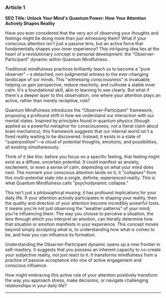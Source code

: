 ### Article 1
**SEO Title: Unlock Your Mind's Quantum Power: How Your Attention Actively Shapes Reality**

Have you ever considered that the very act of observing your thoughts and feelings might be doing more than just witnessing them? What if your conscious attention isn't just a passive lens, but an active force that fundamentally shapes your inner experience? This intriguing idea lies at the heart of a revolutionary concept in personal development: the "Observer-Participant" dynamic within Quantum Mindfulness.

Traditional mindfulness practices brilliantly teach us to become a "pure observer" – a detached, non-judgmental witness to the ever-changing landscape of our minds. This "witnessing consciousness" is invaluable, helping us gain perspective, reduce reactivity, and cultivate a stable inner calm. It's a foundational skill, akin to learning to see clearly. But what if there's a deeper layer to this observation, one where your attention plays an active, rather than merely receptive, role?

Quantum Mindfulness introduces the "Observer-Participant" framework, proposing a profound shift in how we understand our interaction with our mental states. Inspired by principles found in quantum physics (though applied as a powerful metaphor for consciousness, not a literal claim about brain mechanics), this framework suggests that our internal world isn't a fixed reality waiting to be discovered. Instead, it exists in a state of "superposition"—a cloud of potential thoughts, emotions, and possibilities, all existing simultaneously.

Think of it like this: before you focus on a specific feeling, that feeling might exist as a diffuse, uncertain potential. It could manifest as anxiety, excitement, or even a sense of calm, depending on what your mind does next. The moment your conscious attention lands on it, it "collapses" from this multi-potential state into a single, definite, experienced reality. This is what Quantum Mindfulness calls "psychodynamic collapse."

This isn't just a philosophical musing; it has profound implications for your daily life. If your attention actively participates in shaping your reality, then the quality and direction of your attention become incredibly powerful tools. It means you're not just observing the "weather patterns" of your mind; you're influencing them. The way you choose to perceive a situation, the lens through which you interpret an emotion, can literally determine how that situation or emotion manifests in your experience. This concept moves beyond simply accepting what is, to understanding how what *is* comes to be, and how you can influence its formation.

Understanding the Observer-Participant dynamic opens up a new frontier in self-mastery. It suggests that you possess an inherent capacity to co-create your subjective reality, not just react to it. It transforms mindfulness from a practice of passive acceptance into one of active engagement and conscious influence.

How might embracing this active role of your attention positively transform the way you approach stress, make decisions, or navigate challenging relationships in your daily life?

---